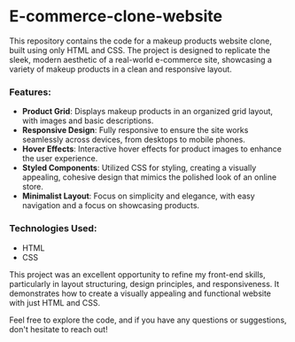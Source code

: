 # E-commerce-clone-website

This repository contains the code for a makeup products website clone, built using only HTML and CSS. The project is designed to replicate the sleek, modern aesthetic of a real-world e-commerce site, showcasing a variety of makeup products in a clean and responsive layout.

### Features:
- **Product Grid**: Displays makeup products in an organized grid layout, with images and basic descriptions.
- **Responsive Design**: Fully responsive to ensure the site works seamlessly across devices, from desktops to mobile phones.
- **Hover Effects**: Interactive hover effects for product images to enhance the user experience.
- **Styled Components**: Utilized CSS for styling, creating a visually appealing, cohesive design that mimics the polished look of an online store.
- **Minimalist Layout**: Focus on simplicity and elegance, with easy navigation and a focus on showcasing products.

### Technologies Used:
- HTML
- CSS

This project was an excellent opportunity to refine my front-end skills, particularly in layout structuring, design principles, and responsiveness. It demonstrates how to create a visually appealing and functional website with just HTML and CSS.

Feel free to explore the code, and if you have any questions or suggestions, don't hesitate to reach out!
